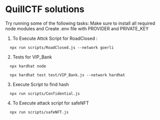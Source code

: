# QuillCTF solutions

Try running some of the following tasks:
Make sure to install all required node modules and Create .env file with PROVIDER and PRIVATE_KEY

1. To Execute Attck Script for RoadClosed :

```shell
  npx run scripts/RoadClosed.js --network goerli
```

2. Tests for VIP_Bank

```shell
  npx hardhat node

  npx hardhat test test/VIP_Bank.js --network hardhat
```

3. Execute Script to find hash

```shell
  npx run scripts/Confidential.js
```

4. To Execute attack script for safeNFT

```shell
  npx run scripts/safeNFT.js
```
